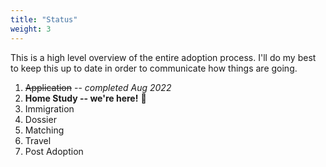 ```yaml
---
title: "Status"
weight: 3
---
```


This is a high level overview of the entire adoption process. I'll do my best to keep this up to date in order to communicate how things are going.

1. ~~Application~~ -- *completed Aug 2022*
2. **Home Study -- we're here!** 🥳
3. Immigration
4. Dossier
5. Matching
6. Travel
7. Post Adoption
